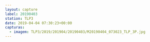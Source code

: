 ```yaml
---
layout: capture
label: 20190403
station: TLP3
date: 2019-04-04 07:30:23+00:00
capturas:
  - imagem: TLP3/2019/201904/20190403/M20190404_073023_TLP_3P.jpg
---
```

